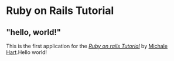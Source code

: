 # Ruby on Rails Tutorial

## "hello, world!"

This is the first application for the
[*Ruby on rails Tutorial*](https://railstutorial.jp/)
by [Michale Hart](http://www.michaelhartl.com/).Hello world!